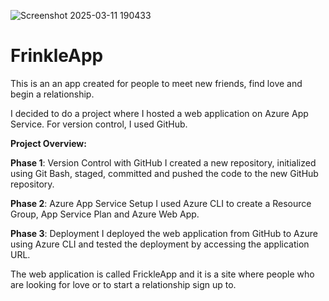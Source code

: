 
![Screenshot 2025-03-11 190433](https://github.com/user-attachments/assets/965106e4-ed2f-4c38-8692-8845e239a6fb)

# FrinkleApp

This is an an app created for people to meet new friends, find love and begin a relationship.

I decided to do a project where I hosted a web application on Azure App Service.
For version control, I used GitHub.

**Project Overview:**

**Phase 1**: Version Control with GitHub
I created a new repository, initialized using Git Bash, staged, committed and pushed the code to the new GitHub repository.

**Phase 2**: Azure App Service Setup
I used Azure CLI to create a Resource Group, App Service Plan and Azure Web App.

**Phase 3**: Deployment
I deployed the web application from GitHub to Azure using Azure CLI and tested the deployment by accessing the application URL.

The web application is called FrickleApp and it is a site where people who are looking for love or to start a relationship sign up to. 
